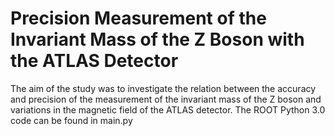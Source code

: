 # Precision Measurement of the Invariant Mass of the Z Boson with the ATLAS Detector
The aim of the study was to investigate the relation between the accuracy and precision of the measurement of the invariant mass of the Z boson and variations in the magnetic field of the ATLAS detector. The ROOT Python 3.0 code can be found in main.py
